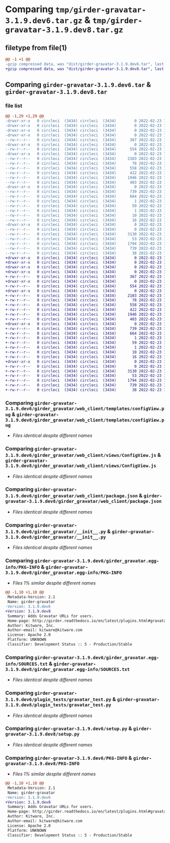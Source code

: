 # Comparing `tmp/girder-gravatar-3.1.9.dev6.tar.gz` & `tmp/girder-gravatar-3.1.9.dev8.tar.gz`

## filetype from file(1)

```diff
@@ -1 +1 @@
-gzip compressed data, was "dist/girder-gravatar-3.1.9.dev6.tar", last modified: Wed Feb 23 16:09:42 2022, max compression
+gzip compressed data, was "dist/girder-gravatar-3.1.9.dev8.tar", last modified: Wed Feb 23 17:41:43 2022, max compression
```

## Comparing `girder-gravatar-3.1.9.dev6.tar` & `girder-gravatar-3.1.9.dev8.tar`

### file list

```diff
@@ -1,29 +1,29 @@
-drwxr-xr-x   0 circleci  (3434) circleci  (3434)        0 2022-02-23 16:09:42.000000 girder-gravatar-3.1.9.dev6/
-drwxr-xr-x   0 circleci  (3434) circleci  (3434)        0 2022-02-23 16:09:42.000000 girder-gravatar-3.1.9.dev6/girder_gravatar/
-drwxr-xr-x   0 circleci  (3434) circleci  (3434)        0 2022-02-23 16:09:42.000000 girder-gravatar-3.1.9.dev6/girder_gravatar/web_client/
-drwxr-xr-x   0 circleci  (3434) circleci  (3434)        0 2022-02-23 16:09:42.000000 girder-gravatar-3.1.9.dev6/girder_gravatar/web_client/models/
--rw-r--r--   0 circleci  (3434) circleci  (3434)      367 2022-02-23 16:09:15.000000 girder-gravatar-3.1.9.dev6/girder_gravatar/web_client/models/UserModel.js
-drwxr-xr-x   0 circleci  (3434) circleci  (3434)        0 2022-02-23 16:09:42.000000 girder-gravatar-3.1.9.dev6/girder_gravatar/web_client/templates/
--rw-r--r--   0 circleci  (3434) circleci  (3434)      554 2022-02-23 16:09:15.000000 girder-gravatar-3.1.9.dev6/girder_gravatar/web_client/templates/configView.pug
-drwxr-xr-x   0 circleci  (3434) circleci  (3434)        0 2022-02-23 16:09:42.000000 girder-gravatar-3.1.9.dev6/girder_gravatar/web_client/views/
--rw-r--r--   0 circleci  (3434) circleci  (3434)     2103 2022-02-23 16:09:15.000000 girder-gravatar-3.1.9.dev6/girder_gravatar/web_client/views/ConfigView.js
--rw-r--r--   0 circleci  (3434) circleci  (3434)       78 2022-02-23 16:09:15.000000 girder-gravatar-3.1.9.dev6/girder_gravatar/web_client/main.js
--rw-r--r--   0 circleci  (3434) circleci  (3434)      558 2022-02-23 16:09:15.000000 girder-gravatar-3.1.9.dev6/girder_gravatar/web_client/package.json
--rw-r--r--   0 circleci  (3434) circleci  (3434)      422 2022-02-23 16:09:15.000000 girder-gravatar-3.1.9.dev6/girder_gravatar/web_client/routes.js
--rw-r--r--   0 circleci  (3434) circleci  (3434)     1946 2022-02-23 16:09:15.000000 girder-gravatar-3.1.9.dev6/girder_gravatar/__init__.py
--rw-r--r--   0 circleci  (3434) circleci  (3434)      403 2022-02-23 16:09:15.000000 girder-gravatar-3.1.9.dev6/girder_gravatar/settings.py
-drwxr-xr-x   0 circleci  (3434) circleci  (3434)        0 2022-02-23 16:09:42.000000 girder-gravatar-3.1.9.dev6/girder_gravatar.egg-info/
--rw-r--r--   0 circleci  (3434) circleci  (3434)      739 2022-02-23 16:09:42.000000 girder-gravatar-3.1.9.dev6/girder_gravatar.egg-info/PKG-INFO
--rw-r--r--   0 circleci  (3434) circleci  (3434)      664 2022-02-23 16:09:42.000000 girder-gravatar-3.1.9.dev6/girder_gravatar.egg-info/SOURCES.txt
--rw-r--r--   0 circleci  (3434) circleci  (3434)        1 2022-02-23 16:09:42.000000 girder-gravatar-3.1.9.dev6/girder_gravatar.egg-info/dependency_links.txt
--rw-r--r--   0 circleci  (3434) circleci  (3434)       59 2022-02-23 16:09:42.000000 girder-gravatar-3.1.9.dev6/girder_gravatar.egg-info/entry_points.txt
--rw-r--r--   0 circleci  (3434) circleci  (3434)        1 2022-02-23 16:09:42.000000 girder-gravatar-3.1.9.dev6/girder_gravatar.egg-info/not-zip-safe
--rw-r--r--   0 circleci  (3434) circleci  (3434)       10 2022-02-23 16:09:42.000000 girder-gravatar-3.1.9.dev6/girder_gravatar.egg-info/requires.txt
--rw-r--r--   0 circleci  (3434) circleci  (3434)       16 2022-02-23 16:09:42.000000 girder-gravatar-3.1.9.dev6/girder_gravatar.egg-info/top_level.txt
-drwxr-xr-x   0 circleci  (3434) circleci  (3434)        0 2022-02-23 16:09:42.000000 girder-gravatar-3.1.9.dev6/plugin_tests/
--rw-r--r--   0 circleci  (3434) circleci  (3434)        0 2022-02-23 16:09:15.000000 girder-gravatar-3.1.9.dev6/plugin_tests/__init__.py
--rw-r--r--   0 circleci  (3434) circleci  (3434)     3130 2022-02-23 16:09:15.000000 girder-gravatar-3.1.9.dev6/plugin_tests/gravatar_test.py
--rw-r--r--   0 circleci  (3434) circleci  (3434)       53 2022-02-23 16:09:15.000000 girder-gravatar-3.1.9.dev6/plugin.cmake
--rw-r--r--   0 circleci  (3434) circleci  (3434)     1794 2022-02-23 16:09:15.000000 girder-gravatar-3.1.9.dev6/setup.py
--rw-r--r--   0 circleci  (3434) circleci  (3434)      739 2022-02-23 16:09:42.000000 girder-gravatar-3.1.9.dev6/PKG-INFO
--rw-r--r--   0 circleci  (3434) circleci  (3434)       38 2022-02-23 16:09:42.000000 girder-gravatar-3.1.9.dev6/setup.cfg
+drwxr-xr-x   0 circleci  (3434) circleci  (3434)        0 2022-02-23 17:41:43.000000 girder-gravatar-3.1.9.dev8/
+drwxr-xr-x   0 circleci  (3434) circleci  (3434)        0 2022-02-23 17:41:43.000000 girder-gravatar-3.1.9.dev8/girder_gravatar/
+drwxr-xr-x   0 circleci  (3434) circleci  (3434)        0 2022-02-23 17:41:43.000000 girder-gravatar-3.1.9.dev8/girder_gravatar/web_client/
+drwxr-xr-x   0 circleci  (3434) circleci  (3434)        0 2022-02-23 17:41:43.000000 girder-gravatar-3.1.9.dev8/girder_gravatar/web_client/models/
+-rw-r--r--   0 circleci  (3434) circleci  (3434)      367 2022-02-23 17:41:16.000000 girder-gravatar-3.1.9.dev8/girder_gravatar/web_client/models/UserModel.js
+drwxr-xr-x   0 circleci  (3434) circleci  (3434)        0 2022-02-23 17:41:43.000000 girder-gravatar-3.1.9.dev8/girder_gravatar/web_client/templates/
+-rw-r--r--   0 circleci  (3434) circleci  (3434)      554 2022-02-23 17:41:16.000000 girder-gravatar-3.1.9.dev8/girder_gravatar/web_client/templates/configView.pug
+drwxr-xr-x   0 circleci  (3434) circleci  (3434)        0 2022-02-23 17:41:43.000000 girder-gravatar-3.1.9.dev8/girder_gravatar/web_client/views/
+-rw-r--r--   0 circleci  (3434) circleci  (3434)     2103 2022-02-23 17:41:16.000000 girder-gravatar-3.1.9.dev8/girder_gravatar/web_client/views/ConfigView.js
+-rw-r--r--   0 circleci  (3434) circleci  (3434)       78 2022-02-23 17:41:16.000000 girder-gravatar-3.1.9.dev8/girder_gravatar/web_client/main.js
+-rw-r--r--   0 circleci  (3434) circleci  (3434)      558 2022-02-23 17:41:16.000000 girder-gravatar-3.1.9.dev8/girder_gravatar/web_client/package.json
+-rw-r--r--   0 circleci  (3434) circleci  (3434)      422 2022-02-23 17:41:16.000000 girder-gravatar-3.1.9.dev8/girder_gravatar/web_client/routes.js
+-rw-r--r--   0 circleci  (3434) circleci  (3434)     1946 2022-02-23 17:41:16.000000 girder-gravatar-3.1.9.dev8/girder_gravatar/__init__.py
+-rw-r--r--   0 circleci  (3434) circleci  (3434)      403 2022-02-23 17:41:16.000000 girder-gravatar-3.1.9.dev8/girder_gravatar/settings.py
+drwxr-xr-x   0 circleci  (3434) circleci  (3434)        0 2022-02-23 17:41:43.000000 girder-gravatar-3.1.9.dev8/girder_gravatar.egg-info/
+-rw-r--r--   0 circleci  (3434) circleci  (3434)      739 2022-02-23 17:41:43.000000 girder-gravatar-3.1.9.dev8/girder_gravatar.egg-info/PKG-INFO
+-rw-r--r--   0 circleci  (3434) circleci  (3434)      664 2022-02-23 17:41:43.000000 girder-gravatar-3.1.9.dev8/girder_gravatar.egg-info/SOURCES.txt
+-rw-r--r--   0 circleci  (3434) circleci  (3434)        1 2022-02-23 17:41:43.000000 girder-gravatar-3.1.9.dev8/girder_gravatar.egg-info/dependency_links.txt
+-rw-r--r--   0 circleci  (3434) circleci  (3434)       59 2022-02-23 17:41:43.000000 girder-gravatar-3.1.9.dev8/girder_gravatar.egg-info/entry_points.txt
+-rw-r--r--   0 circleci  (3434) circleci  (3434)        1 2022-02-23 17:41:43.000000 girder-gravatar-3.1.9.dev8/girder_gravatar.egg-info/not-zip-safe
+-rw-r--r--   0 circleci  (3434) circleci  (3434)       10 2022-02-23 17:41:43.000000 girder-gravatar-3.1.9.dev8/girder_gravatar.egg-info/requires.txt
+-rw-r--r--   0 circleci  (3434) circleci  (3434)       16 2022-02-23 17:41:43.000000 girder-gravatar-3.1.9.dev8/girder_gravatar.egg-info/top_level.txt
+drwxr-xr-x   0 circleci  (3434) circleci  (3434)        0 2022-02-23 17:41:43.000000 girder-gravatar-3.1.9.dev8/plugin_tests/
+-rw-r--r--   0 circleci  (3434) circleci  (3434)        0 2022-02-23 17:41:16.000000 girder-gravatar-3.1.9.dev8/plugin_tests/__init__.py
+-rw-r--r--   0 circleci  (3434) circleci  (3434)     3130 2022-02-23 17:41:16.000000 girder-gravatar-3.1.9.dev8/plugin_tests/gravatar_test.py
+-rw-r--r--   0 circleci  (3434) circleci  (3434)       53 2022-02-23 17:41:16.000000 girder-gravatar-3.1.9.dev8/plugin.cmake
+-rw-r--r--   0 circleci  (3434) circleci  (3434)     1794 2022-02-23 17:41:16.000000 girder-gravatar-3.1.9.dev8/setup.py
+-rw-r--r--   0 circleci  (3434) circleci  (3434)      739 2022-02-23 17:41:43.000000 girder-gravatar-3.1.9.dev8/PKG-INFO
+-rw-r--r--   0 circleci  (3434) circleci  (3434)       38 2022-02-23 17:41:43.000000 girder-gravatar-3.1.9.dev8/setup.cfg
```

### Comparing `girder-gravatar-3.1.9.dev6/girder_gravatar/web_client/templates/configView.pug` & `girder-gravatar-3.1.9.dev8/girder_gravatar/web_client/templates/configView.pug`

 * *Files identical despite different names*

### Comparing `girder-gravatar-3.1.9.dev6/girder_gravatar/web_client/views/ConfigView.js` & `girder-gravatar-3.1.9.dev8/girder_gravatar/web_client/views/ConfigView.js`

 * *Files identical despite different names*

### Comparing `girder-gravatar-3.1.9.dev6/girder_gravatar/web_client/package.json` & `girder-gravatar-3.1.9.dev8/girder_gravatar/web_client/package.json`

 * *Files identical despite different names*

### Comparing `girder-gravatar-3.1.9.dev6/girder_gravatar/__init__.py` & `girder-gravatar-3.1.9.dev8/girder_gravatar/__init__.py`

 * *Files identical despite different names*

### Comparing `girder-gravatar-3.1.9.dev6/girder_gravatar.egg-info/PKG-INFO` & `girder-gravatar-3.1.9.dev8/girder_gravatar.egg-info/PKG-INFO`

 * *Files 1% similar despite different names*

```diff
@@ -1,10 +1,10 @@
 Metadata-Version: 2.1
 Name: girder-gravatar
-Version: 3.1.9.dev6
+Version: 3.1.9.dev8
 Summary: Adds Gravatar URLs for users.
 Home-page: http://girder.readthedocs.io/en/latest/plugins.html#gravatar-portraits
 Author: Kitware, Inc.
 Author-email: kitware@kitware.com
 License: Apache 2.0
 Platform: UNKNOWN
 Classifier: Development Status :: 5 - Production/Stable
```

### Comparing `girder-gravatar-3.1.9.dev6/girder_gravatar.egg-info/SOURCES.txt` & `girder-gravatar-3.1.9.dev8/girder_gravatar.egg-info/SOURCES.txt`

 * *Files identical despite different names*

### Comparing `girder-gravatar-3.1.9.dev6/plugin_tests/gravatar_test.py` & `girder-gravatar-3.1.9.dev8/plugin_tests/gravatar_test.py`

 * *Files identical despite different names*

### Comparing `girder-gravatar-3.1.9.dev6/setup.py` & `girder-gravatar-3.1.9.dev8/setup.py`

 * *Files identical despite different names*

### Comparing `girder-gravatar-3.1.9.dev6/PKG-INFO` & `girder-gravatar-3.1.9.dev8/PKG-INFO`

 * *Files 1% similar despite different names*

```diff
@@ -1,10 +1,10 @@
 Metadata-Version: 2.1
 Name: girder-gravatar
-Version: 3.1.9.dev6
+Version: 3.1.9.dev8
 Summary: Adds Gravatar URLs for users.
 Home-page: http://girder.readthedocs.io/en/latest/plugins.html#gravatar-portraits
 Author: Kitware, Inc.
 Author-email: kitware@kitware.com
 License: Apache 2.0
 Platform: UNKNOWN
 Classifier: Development Status :: 5 - Production/Stable
```

